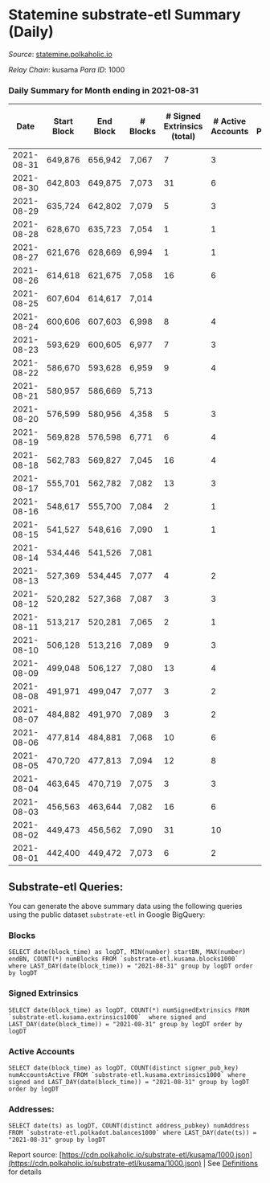 # Statemine substrate-etl Summary (Daily)

_Source_: [statemine.polkaholic.io](https://statemine.polkaholic.io)

*Relay Chain*: kusama
*Para ID*: 1000



### Daily Summary for Month ending in 2021-08-31


| Date | Start Block | End Block | # Blocks | # Signed Extrinsics (total) | # Active Accounts | # Passive | # New | # Addresses with Balances | # Events | # Transfers | # XCM Transfers In | # XCM Transfers Out |
| ---- | ----------- | --------- | -------- | --------------------------- | ----------------- | --------- | ----- | ------------------------- | -------- | ----------- | ------------------ | ------------------- |
| 2021-08-31 | 649,876 | 656,942 | 7,067  | 7 | 3 |  |  | 10,227 | 14,291 | 102 ($99.70) |   |   |
| 2021-08-30 | 642,803 | 649,875 | 7,073  | 31 | 6 |  |  |  | 14,739 | 420 ($0.06) |   |   |
| 2021-08-29 | 635,724 | 642,802 | 7,079  | 5 | 3 |  |  | 10,216 | 14,301 | 115 ($0.009) |   |   |
| 2021-08-28 | 628,670 | 635,723 | 7,054  | 1 | 1 |  |  | 10,215 | 14,138 | 23 ($0.002) |   |   |
| 2021-08-27 | 621,676 | 628,669 | 6,994  | 1 | 1 |  |  | 10,215 | 14,023 | 24 ($3.32) |   |   |
| 2021-08-26 | 614,618 | 621,675 | 7,058  | 16 | 6 |  |  |  | 14,433 | 251 ($996.90) |   |   |
| 2021-08-25 | 607,604 | 614,617 | 7,014  |  |  |  |  |  | 14,040 |   |   |   |
| 2021-08-24 | 600,606 | 607,603 | 6,998  | 8 | 4 |  |  |  | 14,162 | 136 ($0.01) |   |   |
| 2021-08-23 | 593,629 | 600,605 | 6,977  | 7 | 3 |  |  |  | 14,096 | 116 ($0.01) |   |   |
| 2021-08-22 | 586,670 | 593,628 | 6,959  | 9 | 4 |  |  |  | 14,147 | 188 ($0.02) |   |   |
| 2021-08-21 | 580,957 | 586,669 | 5,713  |  |  |  |  |  | 11,429 |   |   |   |
| 2021-08-20 | 576,599 | 580,956 | 4,358  | 5 | 3 |  |  |  | 8,819 | 79 ($0.009) |   |   |
| 2021-08-19 | 569,828 | 576,598 | 6,771  | 6 | 4 |  |  |  | 13,697 | 124 ($0.01) |   |   |
| 2021-08-18 | 562,783 | 569,827 | 7,045  | 16 | 4 |  |  |  | 14,412 | 260 ($0.03) |   |   |
| 2021-08-17 | 555,701 | 562,782 | 7,082  | 13 | 3 |  |  |  | 14,488 | 273 ($1.02) |   |   |
| 2021-08-16 | 548,617 | 555,700 | 7,084  | 2 | 1 |  |  |  | 14,227 | 46 ($0.004) |   |   |
| 2021-08-15 | 541,527 | 548,616 | 7,090  | 1 | 1 |  |  |  | 14,209 | 23 ($0.002) |   |   |
| 2021-08-14 | 534,446 | 541,526 | 7,081  |  |  |  |  |  | 14,166 |   |   |   |
| 2021-08-13 | 527,369 | 534,445 | 7,077  | 4 | 2 |  |  |  | 14,276 | 95 ($0.007) |   |   |
| 2021-08-12 | 520,282 | 527,368 | 7,087  | 3 | 3 |  |  |  | 14,273 | 71 ($0.006) |   |   |
| 2021-08-11 | 513,217 | 520,281 | 7,065  | 2 | 1 |  |  |  | 14,206 | 47 ($0.003) |   |   |
| 2021-08-10 | 506,128 | 513,216 | 7,089  | 9 | 3 |  |  |  | 14,381 | 165 ($16.63) |   |   |
| 2021-08-09 | 499,048 | 506,127 | 7,080  | 13 | 4 |  |  |  | 14,412 | 200 ($0.02) |   |   |
| 2021-08-08 | 491,971 | 499,047 | 7,077  | 3 | 2 |  |  |  | 14,246 | 71 ($0.006) |   |   |
| 2021-08-07 | 484,882 | 491,970 | 7,089  | 3 | 2 |  |  |  | 14,259 | 53 ($0.005) |   |   |
| 2021-08-06 | 477,814 | 484,881 | 7,068  | 10 | 6 |  |  |  | 14,331 | 162 ($0.02) |   |   |
| 2021-08-05 | 470,720 | 477,813 | 7,094  | 12 | 8 |  |  |  | 14,460 | 219 ($0.79) |   |   |
| 2021-08-04 | 463,645 | 470,719 | 7,075  | 3 | 3 |  |  |  | 14,234 | 70 ($0.005) |   |   |
| 2021-08-03 | 456,563 | 463,644 | 7,082  | 16 | 6 |  |  |  | 14,503 | 256 ($0.63) |   |   |
| 2021-08-02 | 449,473 | 456,562 | 7,090  | 31 | 10 |  |  |  | 14,937 | 624 ($69.30) |   |   |
| 2021-08-01 | 442,400 | 449,472 | 7,073  | 6 | 2 |  |  |  | 14,269 | 88 ($0.01) |   |   |

## Substrate-etl Queries:
You can generate the above summary data using the following queries using the public dataset `substrate-etl` in Google BigQuery:


### Blocks
```
SELECT date(block_time) as logDT, MIN(number) startBN, MAX(number) endBN, COUNT(*) numBlocks FROM `substrate-etl.kusama.blocks1000`  where LAST_DAY(date(block_time)) = "2021-08-31" group by logDT order by logDT
```


### Signed Extrinsics
```
SELECT date(block_time) as logDT, COUNT(*) numSignedExtrinsics FROM `substrate-etl.kusama.extrinsics1000`  where signed and LAST_DAY(date(block_time)) = "2021-08-31" group by logDT order by logDT
```


### Active Accounts
```
SELECT date(block_time) as logDT, COUNT(distinct signer_pub_key) numAccountsActive FROM `substrate-etl.kusama.extrinsics1000` where signed and LAST_DAY(date(block_time)) = "2021-08-31" group by logDT order by logDT
```


### Addresses:
```
SELECT date(ts) as logDT, COUNT(distinct address_pubkey) numAddress FROM `substrate-etl.polkadot.balances1000` where LAST_DAY(date(ts)) = "2021-08-31" group by logDT
```



Report source: [https://cdn.polkaholic.io/substrate-etl/kusama/1000.json](https://cdn.polkaholic.io/substrate-etl/kusama/1000.json) | See [Definitions](/DEFINITIONS.md) for details
